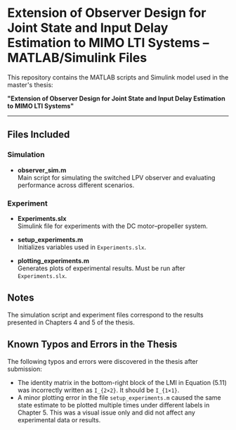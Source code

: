 # Extension of Observer Design for Joint State and Input Delay Estimation to MIMO LTI Systems – MATLAB/Simulink Files

This repository contains the MATLAB scripts and Simulink model used in the master's thesis:

**"Extension of Observer Design for Joint State and Input Delay Estimation to MIMO LTI Systems"**

---

## Files Included

### Simulation

- **observer_sim.m**  
  Main script for simulating the switched LPV observer and evaluating performance across different scenarios.

### Experiment

- **Experiments.slx**  
  Simulink file for experiments with the DC motor–propeller system.

- **setup_experiments.m**  
  Initializes variables used in `Experiments.slx`.
  
- **plotting_experiments.m**  
  Generates plots of experimental results. Must be run after `Experiments.slx`.

## Notes

The simulation script and experiment files correspond to the results presented in Chapters 4 and 5 of the thesis.  


## Known Typos and Errors in the Thesis
The following typos and errors were discovered in the thesis after submission:
- The identity matrix in the bottom-right block of the LMI in Equation (5.11) was incorrectly written as `I_{2×2}`. It should be `I_{1×1}`.
- A minor plotting error in the file `setup_experiments.m` caused the same state estimate to be plotted multiple times under different labels in Chapter 5. This was a visual issue only and did not affect any experimental data or results.



